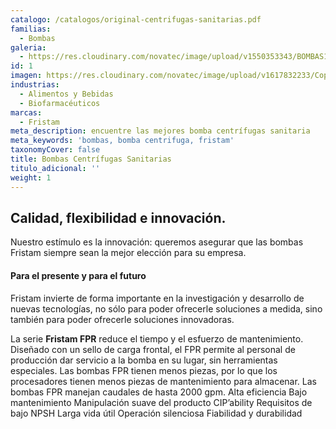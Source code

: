 ```yaml
---
catalogo: /catalogos/original-centrifugas-sanitarias.pdf
familias:
  - Bombas
galeria:
  - https://res.cloudinary.com/novatec/image/upload/v1550353343/BOMBAS1.jpg
id: 1
imagen: https://res.cloudinary.com/novatec/image/upload/v1617832233/Copia_de_Dise%C3%B1o_sin_t%C3%ADtulo_91_sdoign.png
industrias:
  - Alimentos y Bebidas
  - Biofarmacéuticos
marcas:
  - Fristam
meta_description: encuentre las mejores bomba centrífugas sanitaria
meta_keywords: 'bombas, bomba centrifuga, fristam'
taxonomyCover: false
title: Bombas Centrífugas Sanitarias
titulo_adicional: ''
weight: 1
---
```

## Calidad, flexibilidad e innovación.
Nuestro estímulo es la innovación: queremos asegurar que las bombas Fristam siempre sean la mejor elección para su empresa.
#### Para el presente y para el futuro
Fristam invierte de forma importante en la investigación y desarrollo de nuevas tecnologías, no sólo para poder ofrecerle soluciones a medida, sino también para poder ofrecerle soluciones innovadoras. 
 

La serie **Fristam FPR** reduce el tiempo y el esfuerzo de mantenimiento. Diseñado con un sello de carga frontal, el FPR permite al personal de producción dar servicio a la bomba en su lugar, sin herramientas especiales. Las bombas FPR tienen menos piezas, por lo que los procesadores tienen menos piezas de mantenimiento para almacenar. Las bombas FPR manejan caudales de hasta 2000 gpm. Alta eficiencia Bajo mantenimiento Manipulación suave del producto CIP’ability Requisitos de bajo NPSH Larga vida útil Operación silenciosa Fiabilidad y durabilidad
